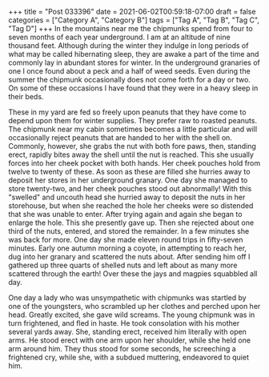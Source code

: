 +++
title = "Post 033396"
date = 2021-06-02T00:59:18-07:00
draft = false
categories = ["Category A", "Category B"]
tags = ["Tag A", "Tag B", "Tag C", "Tag D"]
+++
In the mountains near me the chipmunks spend from four to seven months of each year underground. I am at an altitude of nine thousand feet. Although during the winter they indulge in long periods of what may be called hibernating sleep, they are awake a part of the time and commonly lay in abundant stores for winter. In the underground granaries of one I once found about a peck and a half of weed seeds. Even during the summer the chipmunk occasionally does not come forth for a day or two. On some of these occasions I have found that they were in a heavy sleep in their beds.

These in my yard are fed so freely upon peanuts that they have come to depend upon them for winter supplies. They prefer raw to roasted peanuts. The chipmunk near my cabin sometimes becomes a little particular and will occasionally reject peanuts that are handed to her with the shell on. Commonly, however, she grabs the nut with both fore paws, then, standing erect, rapidly bites away the shell until the nut is reached. This she usually forces into her cheek pocket with both hands. Her cheek pouches hold from twelve to twenty of these. As soon as these are filled she hurries away to deposit her stores in her underground granary. One day she managed to store twenty-two, and her cheek pouches stood out abnormally! With this "swelled" and uncouth head she hurried away to deposit the nuts in her storehouse, but when she reached the hole her cheeks were so distended that she was unable to enter. After trying again and again she began to enlarge the hole. This she presently gave up. Then she rejected about one third of the nuts, entered, and stored the remainder. In a few minutes she was back for more. One day she made eleven round trips in fifty-seven minutes. Early one autumn morning a coyote, in attempting to reach her, dug into her granary and scattered the nuts about. After sending him off I gathered up three quarts of shelled nuts and left about as many more scattered through the earth! Over these the jays and magpies squabbled all day.

One day a lady who was unsympathetic with chipmunks was startled by one of the youngsters, who scrambled up her clothes and perched upon her head. Greatly excited, she gave wild screams. The young chipmunk was in turn frightened, and fled in haste. He took consolation with his mother several yards away. She, standing erect, received him literally with open arms. He stood erect with one arm upon her shoulder, while she held one arm around him. They thus stood for some seconds, he screeching a frightened cry, while she, with a subdued muttering, endeavored to quiet him.
